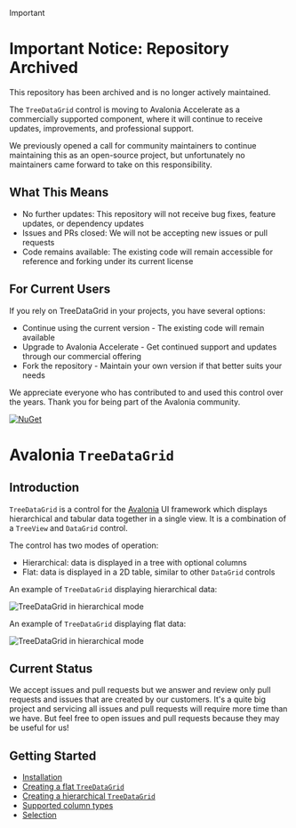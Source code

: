 > [!IMPORTANT]  
> # Important Notice: Repository Archived
> 
> This repository has been archived and is no longer actively maintained.
> 
> The `TreeDataGrid` control is moving to Avalonia Accelerate as a commercially supported component, where it will continue to receive updates, improvements, and professional support.
> 
> We previously opened a call for community maintainers to continue maintaining this as an open-source project, but unfortunately no maintainers came forward to take on this responsibility.
>
> ## What This Means
>
> - No further updates: This repository will not receive bug fixes, feature updates, or dependency updates
> - Issues and PRs closed: We will not be accepting new issues or pull requests
> - Code remains available: The existing code will remain accessible for reference and forking under its current license
>
> ## For Current Users
>If you rely on TreeDataGrid in your projects, you have several options:
> 
> - Continue using the current version - The existing code will remain available
> - Upgrade to Avalonia Accelerate - Get continued support and updates through our commercial offering
> - Fork the repository - Maintain your own version if that better suits your needs
>
> We appreciate everyone who has contributed to and used this control over the years. Thank you for being part of the Avalonia community.

[![NuGet](https://img.shields.io/nuget/v/Avalonia.Controls.TreeDataGrid.svg)](https://www.nuget.org/packages/Avalonia.Controls.TreeDataGrid/)
# Avalonia `TreeDataGrid`

## Introduction

`TreeDataGrid` is a control for the [Avalonia](https://github.com/AvaloniaUI/Avalonia) UI framework which displays hierarchical and tabular data together in a single view. It is a combination of a `TreeView` and `DataGrid` control.

The control has two modes of operation:

- Hierarchical: data is displayed in a tree with optional columns
- Flat: data is displayed in a 2D table, similar to other `DataGrid` controls

An example of `TreeDataGrid` displaying hierarchical data:

![TreeDataGrid in hierarchical mode](docs/images/files.png)

An example of `TreeDataGrid` displaying flat data:

![TreeDataGrid in hierarchical mode](docs/images/countries.png)

## Current Status

We accept issues and pull requests but we answer and review only pull requests and issues that are created by our customers. It's a quite big project and servicing all issues and pull requests will require more time than we have. But feel free to open issues and pull requests because they may be useful for us!

## Getting Started

- [Installation](docs/installation.md)
- [Creating a flat `TreeDataGrid`](docs/get-started-flat.md)
- [Creating a hierarchical `TreeDataGrid`](docs/get-started-hierarchical.md)
- [Supported column types](docs/column-types.md)
- [Selection](docs/selection.md)
